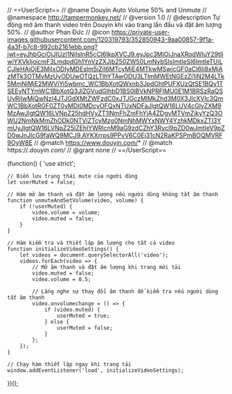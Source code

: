 // ==UserScript==
// @name         Douyin Auto Volume 50% and Unmute
// @namespace    http://tampermonkey.net/
// @version      1.0
// @description  Tự động mở âm thanh video trên Douyin khi vào trang lần đầu và đặt âm lượng 50%.
// @author       Phan Đức
// @icon         https://private-user-images.githubusercontent.com/120319793/352850943-9aa00857-9f1a-4a3f-b7c8-992cb2161ebb.png?jwt=eyJhbGciOiJIUzI1NiIsInR5cCI6IkpXVCJ9.eyJpc3MiOiJnaXRodWIuY29tIiwiYXVkIjoicmF3LmdpdGh1YnVzZXJjb250ZW50LmNvbSIsImtleSI6ImtleTUiLCJleHAiOjE3MjIxODIyMDEsIm5iZiI6MTcyMjE4MTkwMSwicGF0aCI6Ii8xMjAzMTk3OTMvMzUyODUwOTQzLTlhYTAwODU3LTlmMWEtNGEzZi1iN2M4LTk5MmNiMjE2MWViYi5wbmc_WC1BbXotQWxnb3JpdGhtPUFXUzQtSE1BQy1TSEEyNTYmWC1BbXotQ3JlZGVudGlhbD1BS0lBVkNPRFlMU0E1M1BRSzRaQSUyRjIwMjQwNzI4JTJGdXMtZWFzdC0xJTJGczMlMkZhd3M0X3JlcXVlc3QmWC1BbXotRGF0ZT0yMDI0MDcyOFQxNTUxNDFaJlgtQW16LUV4cGlyZXM9MzAwJlgtQW16LVNpZ25hdHVyZT1lNmFhZmFhYjA4ZDgyMTVmZjkyYzQ3OWU2NmNkMmZhODk0NTViZTcyMzg0NmNhMWYxNWY4YzhkMDkxZTI3YmUyJlgtQW16LVNpZ25lZEhlYWRlcnM9aG9zdCZhY3Rvcl9pZD0wJmtleV9pZD0wJnJlcG9faWQ9MCJ9.AYKXrrps9PPvV6C0Ej31cN2RaKPSPmBOQMVRF9OyW8E
// @match        https://www.douyin.com/*
// @match        https://*.douyin.com/*
// @grant        none
// ==/UserScript==

(function() {
    'use strict';

    // Biến lưu trạng thái mute của người dùng
    let userMuted = false;

    // Hàm mở âm thanh và đặt âm lượng nếu người dùng không tắt âm thanh
    function unmuteAndSetVolume(video, volume) {
        if (!userMuted) {
            video.volume = volume;
            video.muted = false;
        }
    }

    // Hàm kiểm tra và thiết lập âm lượng cho tất cả video
    function initializeVideoSettings() {
        let videos = document.querySelectorAll('video');
        videos.forEach(video => {
            // Mở âm thanh và đặt âm lượng khi trang mới tải
            video.muted = false;
            video.volume = 0.5;

            // Lắng nghe sự thay đổi âm thanh để kiểm tra nếu người dùng tắt âm thanh
            video.onvolumechange = () => {
                if (video.muted) {
                    userMuted = true;
                } else {
                    userMuted = false;
                }
            };
        });
    }

    // Chạy hàm thiết lập ngay khi trang tải
    window.addEventListener('load', initializeVideoSettings);

})();
